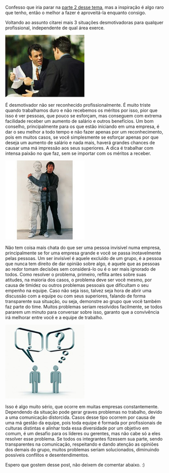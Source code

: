 Confesso que iria parar na [parte 2 desse tema](../como-desmotivar-uma-pessoa-parte-2 "Como desmotivar uma pessoa - Parte 2"), mas a inspiração é algo raro que tenho, então o melhor a fazer é aproveitá-la enquanto consigo.

Voltando ao assunto citarei mais 3 situações desmotivadoras para qualquer profissional, independente de qual área exerce.

![Falta de reconhecimento profissional](../images/falta-de-reconhecimento-profissional.jpg)

É desmotivador não ser reconhecido profissionalmente. É muito triste quando trabalhamos duro e não recebemos os méritos por isso, pior que isso é ver pessoas, que pouco se esforçam, mas conseguem com extrema facilidade receber um aumento de salário e outros benefícios. Um bom conselho, principalmente para os que estão iniciando em uma empresa, é dar o seu melhor a todo tempo e não fazer apenas por um reconhecimento, pois em muitos casos, se você simplesmente se esforçar apenas por que deseja um aumento de salário e nada mais, haverá grandes chances de causar uma má impressão aos seus superiores. A dica é trabalhar com intensa paixão no que faz, sem se importar com os méritos a receber.

![Homem invisível](../images/homem-invisivel.jpg)

Não tem coisa mais chata do que ser uma pessoa invisível numa empresa, principalmente se for uma empresa grande e você se passa inotavelmente pelas pessoas. Um ser invisível é aquele excluído de um grupo, é a pessoa que nunca tem direito de dar opinião sobre algo, é aquele que as pessoas ao redor tomam decisões sem considerá-lo ou é o ser mais ignorado de todos. Como resolver o problema, primeiro, reflita antes sobre suas atitudes, na maioria dos casos, o problema deve ser você mesmo, por causa de timidez ou outros problemas pessoais que dificultam o seu empenho na equipe. Caso não seja isso, talvez seja hora de abrir uma discussão com a equipe ou com seus superiores, falando de forma transparente sua situação, ou seja, demonstre ao grupo que você também faz parte do time. Muitos problemas seriam resolvidos facilmente, se todos pararem um minuto para conversar sobre isso, garanto que a convivência irá melhorar entre você e a equipe de trabalho.

![Problemas de comunicação](../images/ruidos-de-comunicacao.jpg)

Isso é algo muito sério, que ocorre em muitas empresas constantemente. Dependendo da situação pode gerar graves problemas no trabalho, devido a uma comunicação distorcida. Casos desse tipo ocorrem por causa de uma má gestão da equipe, pois toda equipe é formada por profissionais de culturas distintas e alinhar toda essa diversidade por um objetivo em comum, é um desafio para os líderes ou gerentes, mas não cabe só a eles resolver esse problema.
Se todos os integrantes fizessem sua parte, sendo transparentes na comunicação, respeitando e dando atenção as opiniões dos demais do grupo, muitos problemas seriam solucionados, diminuindo possíveis conflitos e desentendimentos.

Espero que gostem desse post, não deixem de comentar abaixo. :)
